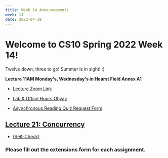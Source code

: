 ```yaml
---
title: Week 14 Announcements
week: 14
date: 2022-04-18
---
```


# Welcome to CS10 Spring 2022 Week 14!

Twelve down, three to go! Summer is in sight! :)

**Lecture 11AM Monday's, Wednesday's in Hearst Field Annex A1**
* [Lecture Zoom Link](https://berkeley.zoom.us/j/99682681232?pwd=bEp1TjZ4WlU5bVFPejlIbHp2ZUVadz09)
* [Lab & Office Hours Ohyay](https://ohyay.co/s/cs10/)

* [Asynchronous Reading Quiz Request Form](https://forms.gle/YmfTpfygZfm45Xkn9)

## [Lecture 21: Concurrency](https://docs.google.com/presentation/d/1KP0t3-GUKy34V7zTLnuAHSfZ69DKrOUAMEkrdz5uA6E/edit?usp=sharing)
* [(Self-Check)](https://www.gradescope.com/courses/354801/assignments/2005410)
<!-- * [(Recording)]() -->

<!-- ## [Lecture 17: Python 2: Data Structures Continued and OOP](https://docs.google.com/presentation/d/1nuEamcljAMW2KRmR1YXp7dMKUSZfTrjxKlCNW9yIb7E/edit?usp=sharing)
* [(Self-Check, same as Monday)](https://www.gradescope.com/courses/354801/assignments/1955769)
 -->
### Please fill out the extensions form for each assignment.

